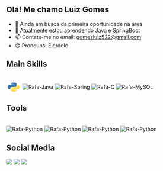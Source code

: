 ## Olá! Me chamo Luiz Gomes
- 🔭 Ainda em busca da primeira oportunidade na área
- 🌱 Atualmente estou aprendendo Java e SpringBoot
- 📫 Contate-me no email: gomesluiz522@gmail.com
- 😄 Pronouns: Ele/dele
<h2> Main Skills </h2>
 <div style="display: inline_block"><br>
  <img align="center" alt="Rafa-Python" height="30" width="40" src="https://raw.githubusercontent.com/devicons/devicon/master/icons/python/python-original.svg">
  <img align="center" alt="Rafa-Java" height="30" width="40" src="https://raw.githubusercontent.com/marwin1991/profile-technology-icons/refs/heads/main/icons/java.png">
  <img align="center" alt="Rafa-Spring" height="30" width="40" src="https://raw.githubusercontent.com/marwin1991/profile-technology-icons/refs/heads/main/icons/spring.png">
  <img align="center" alt="Rafa-C" height="30" width="40" src="https://raw.githubusercontent.com/marwin1991/profile-technology-icons/refs/heads/main/icons/c.png">
  <img align="center" alt="Rafa-MySQL" height="30" width="40" src="https://raw.githubusercontent.com/marwin1991/profile-technology-icons/refs/heads/main/icons/mysql.png">
</div>
<h2> Tools </h2> 
 <div style="display: inline_block"><br>
  <img align="center" alt="Rafa-Python" height="30" width="40" src="https://raw.githubusercontent.com/marwin1991/profile-technology-icons/refs/heads/main/icons/git.png" >  
  <img align="center" alt="Rafa-Python" height="30" width="40" src="https://raw.githubusercontent.com/marwin1991/profile-technology-icons/refs/heads/main/icons/github.png" >  
  <img align="center" alt="Rafa-Python" height="30" width="40" src="https://raw.githubusercontent.com/marwin1991/profile-technology-icons/refs/heads/main/icons/visual_studio_code.png" >  
  <img align="center" alt="Rafa-Python" height="30" width="40" src="https://raw.githubusercontent.com/marwin1991/profile-technology-icons/refs/heads/main/icons/eclipse.png" >
</div>

<h2> Social Media </h2>
<div>
  <a href="https://www.instagram.com/gomes.lfa/" target="_blank"><img src="https://img.shields.io/badge/-Instagram-%23E4405F?style=for-the-badge&logo=instagram&logoColor=white" target="_blank"></a>
 	<a href="https://www.twitch.tv/stazvlr" target="_blank"><img src="https://img.shields.io/badge/Twitch-9146FF?style=for-the-badge&logo=twitch&logoColor=white" target="_blank"></a>
  <a href="https://www.linkedin.com/in/luiz-gomes-3088b12b7/" target="_blank"><img src="https://img.shields.io/badge/-LinkedIn-%230077B5?style=for-the-badge&logo=linkedin&logoColor=white" target="_blank"></a> 
</div>


